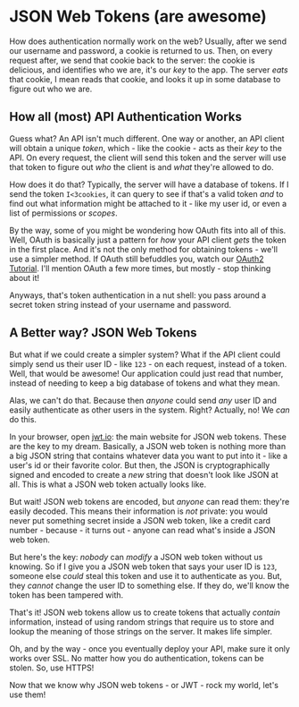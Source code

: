 # JSON Web Tokens (are awesome)

How does authentication normally work on the web? Usually, after we send our
username and password, a cookie is returned to us. Then, on every request after,
we send that cookie back to the server: the cookie is delicious, and identifies who
we are, it's our *key* to the app. The server *eats* that cookie, I mean reads that
cookie, and looks it up in some database to figure out who we are.

## How all (most) API Authentication Works

Guess what? An API isn't much different. One way or another, an API client will
obtain a unique *token*, which - like the cookie - acts as their *key* to the
API. On every request, the client will send this token and the server will use that
token to figure out *who* the client is and *what* they're allowed to do.

How does it do that? Typically, the server will have a database of tokens. If I send
the token `I<3cookies`, it can query to see if that's a valid token *and* to find out
what information might be attached to it - like my user id, or even a list of permissions
or *scopes*.

By the way, some of you might be wondering how OAuth fits into all of this. Well,
OAuth is basically just a pattern for *how* your API client *gets* the token in
the first place. And it's not the only method for obtaining tokens - we'll use a
simpler method. If OAuth still befuddles you, watch our [OAuth2 Tutorial][1].
I'll mention OAuth a few more times, but mostly - stop thinking about it!

Anyways, that's token authentication in a nut shell: you pass around a secret token
string instead of your username and password.

## A Better way? JSON Web Tokens

But what if we could create a simpler system? What if the API client could simply
send us their user ID - like `123` - on each request, instead of a token. Well,
that would be awesome! Our application could just read that number, instead of needing
to keep a big database of tokens and what they mean.

Alas, we can't do that. Because then *anyone* could send *any* user ID
and easily authenticate as other users in the system. Right? Actually, no! We
*can* do this.

In your browser, open [jwt.io][2]: the main website for JSON web tokens.
These are the key to my dream. Basically, a JSON web token is nothing more than a
big JSON string that contains whatever data you want to put into it - like a user's
id or their favorite color. But then, the JSON is cryptographically signed and encoded
to create a *new* string that doesn't look like JSON at all. This is what a JSON
web token actually looks like.

But wait! JSON web tokens are encoded, but *anyone* can read them: they're easily
decoded. This means their information is *not* private: you would never put something
secret inside a JSON web token, like a credit card number - because - it turns out -
anyone can read what's inside a JSON web token.

But here's the key: *nobody* can *modify* a JSON web token without us knowing. So
if I give you a JSON web token that says your user ID is `123`, someone else *could*
steal this token and use it to authenticate as you. But, they *cannot* change the
user ID to something else. If they do, we'll know the token has been tampered with.

That's it! JSON web tokens allow us to create tokens that actually *contain* information,
instead of using random strings that require us to store and lookup the meaning of
those strings on the server. It makes life simpler.

Oh, and by the way - once you eventually deploy your API, make sure it only works
over SSL. No matter how you do authentication, tokens can be stolen. So, use HTTPS!

Now that we know why JSON web tokens - or JWT - rock my world, let's use them!


[1]: http://knpuniversity.com/screencast/oauth
[2]: http://jwt.io
